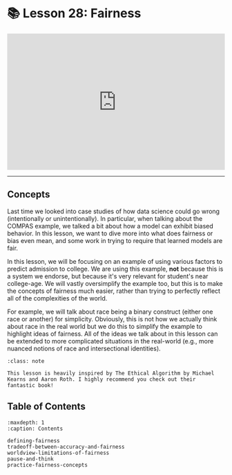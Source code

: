 # 📚 Lesson 28: Fairness

<div style="position: relative; padding-bottom: 62.5%; height: 0;">
    <iframe src="https://www.loom.com/embed/0a6ffbc982844cd09cfca4923fd00c46?sharedAppSource=personal_library" frameborder="0" webkitallowfullscreen mozallowfullscreen allowfullscreen style="position: absolute; top: 0; left: 0; width: 100%; height: 100%;"></iframe>
</div>

---

## Concepts

Last time we looked into case studies of how data science could go wrong (intentionally or unintentionally). In particular, when talking about the COMPAS example, we talked a bit about how a model can exhibit biased behavior. In this lesson, we want to dive more into what does fairness or bias even mean, and some work in trying to require that learned models are fair.

In this lesson, we will be focusing on an example of using various factors to predict admission to college. We are using this example, **not** because this is a system we endorse, but because it's very relevant for student's near college-age. We will vastly oversimplify the example too, but this is to make the concepts of fairness much easier, rather than trying to perfectly reflect all of the complexities of the world.

For example, we will talk about race being a binary construct (either one race or another) for simplicity. Obviously, this is not how we actually think about race in the real world but we do this to simplify the example to highlight ideas of fairness. All of the ideas we talk about in this lesson can be extended to more complicated situations in the real-world (e.g., more nuanced notions of race and intersectional identities).

```{admonition} Note
:class: note

This lesson is heavily inspired by The Ethical Algorithm by Michael Kearns and Aaron Roth. I highly recommend you check out their fantastic book!

```

## Table of Contents

```{toctree}
:maxdepth: 1
:caption: Contents

defining-fairness
tradeoff-between-accuracy-and-fairness
worldview-limitations-of-fairness
pause-and-think
practice-fairness-concepts
```
